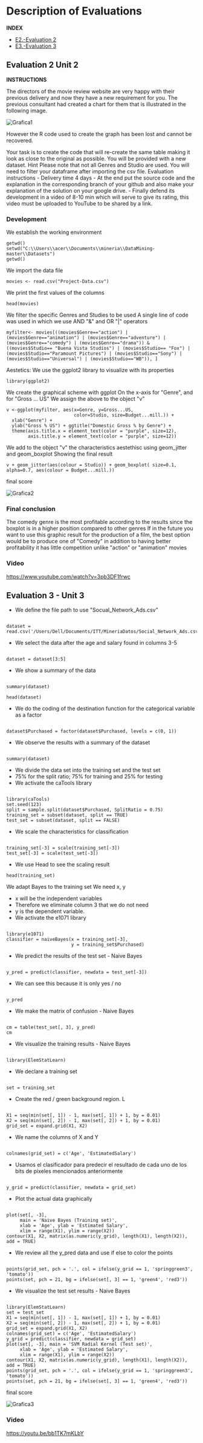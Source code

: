 # Description of Evaluations
**INDEX**

* [E2.-Evaluation 2](#eu2)
* [E3.-Evaluation 3](#eu3)


<a name="eu2"></a>


## Evaluation 2 Unit 2
**INSTRUCTIONS**

The directors of the movie review website are very happy with their previous delivery and now they have a new requirement for you.
The previous consultant had created a chart for them that is illustrated in the following image.

![Grafica1](https://raw.githubusercontent.com/manuelorozcotoro/Mineria_De_Datos/Unidad_2/Evaluaciones/Grafica1.PNG)


However the R code used to create the graph has been lost and cannot be recovered.

Your task is to create the code that will re-create the same table making it look as close to the original as possible.
You will be provided with a new dataset.
Hint Please note that not all Genres and Studio are used. You will need to filter your dataframe after importing the csv file.
Evaluation instructions - Delivery time 4 days - At the end put the source code and the explanation in the corresponding branch of your github and also make your explanation of the solution on your google drive. - Finally defend its development in a video of 8-10 min which will serve to give its rating, this video must be uploaded to YouTube to be shared by a link.


### Development

We establish the working environment

```
getwd()
setwd("C:\\Users\\acer\\Documents\\mineria\\DataMining-master\\Datasets")
getwd()
```

We import the data file

```
movies <- read.csv("Project-Data.csv")
```

We print the first values of the columns

```
head(movies)
```

We filter the specific Genres and Studies to be used
A single line of code was used in which we use AND "&" and OR "|" operators

```
myfilter<- movies[((movies$Genre=="action") | (movies$Genre=="animation") | (movies$Genre=="adventure") | (movies$Genre=="comedy") | (movies$Genre=="drama")) & ((movies$Studio== "Buena Vista Studios") | (movies$Studio== "Fox") | (movies$Studio=="Paramount Pictures") | (movies$Studio=="Sony") | (movies$Studio=="Universal") | (movies$Studio=="WB")), ]
```

Aestetics: We use the ggplot2 library to visualize with its properties

```
library(ggplot2)
```

We create the graphical scheme with ggplot
On the x-axis for "Genre", and for "Gross ... US"
We assign the above to the object "v"

```
v <-ggplot(myfilter, aes(x=Genre, y=Gross...US, 
                         color=Studio, size=Budget...mill.)) +
  xlab("Genre") +
  ylab("Gross % US") + ggtitle("Domestic Gross % by Genre") +
  theme(axis.title.x = element_text(color = "purple", size=12),
        axis.title.y = element_text(color = "purple", size=12))
```

We add to the object "v" the characteristics aestethisc using geom_jitter and geom_boxplot
Showing the final result

```
v + geom_jitter(aes(colour = Studio)) + geom_boxplot( size=0.1,  alpha=0.7, aes(colour = Budget...mill.))
```

final score

![Grafica2](https://raw.githubusercontent.com/manuelorozcotoro/Mineria_De_Datos/Unidad_2/Evaluaciones/Grafica2.PNG) 


### Final conclusion
The comedy genre is the most profitable according to the results
since the boxplot is in a higher position
compared to other genres
If in the future you want to use this graphic result
for the production of a film, the best option
would be to produce one of "Comedy"
in addition to having better profitability it has little competition
unlike "action" or "animation" movies

### Video
https://www.youtube.com/watch?v=3pb3DF1frwc



<a name="eu3"></a>


## Evaluation 3 - Unit 3

* We define the file path to use "Socual_Network_Ads.csv"
```

dataset = read.csv('/Users/Dell/Documents/ITT/MineriaDatos/Social_Network_Ads.csv')
```

* We select the data after the age and salary found in columns 3-5
```

dataset = dataset[3:5]
```

* We show a summary of the data
```

summary(dataset)

head(dataset)
```

* We do the coding of the destination function for the categorical variable as a factor
```

dataset$Purchased = factor(dataset$Purchased, levels = c(0, 1))
```
* We observe the results with a summary of the dataset
```

summary(dataset)
```

* We divide the data set into the training set and the test set
* 75% for the split ratio; 75% for training and 25% for testing
* We activate the caTools library
```

library(caTools)
set.seed(123)
split = sample.split(dataset$Purchased, SplitRatio = 0.75)
training_set = subset(dataset, split == TRUE)
test_set = subset(dataset, split == FALSE)
```


* We scale the characteristics for classification
```

training_set[-3] = scale(training_set[-3])
test_set[-3] = scale(test_set[-3])
```


* We use Head to see the scaling result
```
head(training_set)
```


We adapt Bayes to the training set We need x, y
* x will be the independent variables
* Therefore we eliminate column 3 that we do not need
* y is the dependent variable.
* We activate the e1071 library
```

library(e1071)
classifier = naiveBayes(x = training_set[-3],
                        y = training_set$Purchased)
```

* We predict the results of the test set - Naive Bayes
```

y_pred = predict(classifier, newdata = test_set[-3])
```

* We can see this because it is only yes / no
```

y_pred
```

* We make the matrix of confusion - Naive Bayes
```

cm = table(test_set[, 3], y_pred)
cm
```

* We visualize the training results - Naive Bayes
```

library(ElemStatLearn)
```

* We declare a training set
```

set = training_set
```

* Create the red / green background region. L
```

X1 = seq(min(set[, 1]) - 1, max(set[, 1]) + 1, by = 0.01)
X2 = seq(min(set[, 2]) - 1, max(set[, 2]) + 1, by = 0.01)
grid_set = expand.grid(X1, X2)
```

* We name the columns of X and Y
```

colnames(grid_set) = c('Age', 'EstimatedSalary')
```

* Usamos el clasificador para predecir el resultado de cada uno de los bits de píxeles mencionados anteriormente
```

y_grid = predict(classifier, newdata = grid_set)
```

* Plot the actual data graphically
```

plot(set[, -3],
     main = 'Naive Bayes (Training set)',
     xlab = 'Age', ylab = 'Estimated Salary',
     xlim = range(X1), ylim = range(X2)) 
contour(X1, X2, matrix(as.numeric(y_grid), length(X1), length(X2)), add = TRUE)
```

* We review all the y_pred data and use if else to color the points
```

points(grid_set, pch = '.', col = ifelse(y_grid == 1, 'springgreen3', 'tomato'))
points(set, pch = 21, bg = ifelse(set[, 3] == 1, 'green4', 'red3'))
```

* We visualize the test set results - Naive Bayes
```

library(ElemStatLearn)
set = test_set
X1 = seq(min(set[, 1]) - 1, max(set[, 1]) + 1, by = 0.01)
X2 = seq(min(set[, 2]) - 1, max(set[, 2]) + 1, by = 0.01)
grid_set = expand.grid(X1, X2)
colnames(grid_set) = c('Age', 'EstimatedSalary')
y_grid = predict(classifier, newdata = grid_set)
plot(set[, -3], main = 'SVM Radial Kernel (Test set)',
     xlab = 'Age', ylab = 'Estimated Salary',
     xlim = range(X1), ylim = range(X2))
contour(X1, X2, matrix(as.numeric(y_grid), length(X1), length(X2)), add = TRUE)
points(grid_set, pch = '.', col = ifelse(y_grid == 1, 'springgreen3', 'tomato'))
points(set, pch = 21, bg = ifelse(set[, 3] == 1, 'green4', 'red3'))
```
final score

![Grafica3](https://raw.githubusercontent.com/manuelorozcotoro/Mineria_De_Datos/Unidad_2/Evaluaciones/graficaE3.PNG)

### Video
https://youtu.be/bb1TK7mKLbY
